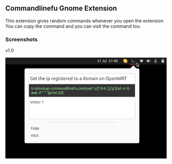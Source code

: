 Commandlinefu Gnome Extension
---

This extension gives random commands whenever you open the extension
You can copy the command and you can visit the command too.


### Screenshots

v1.0

![Desktop Command Feed](screenshot.png?raw=true)

